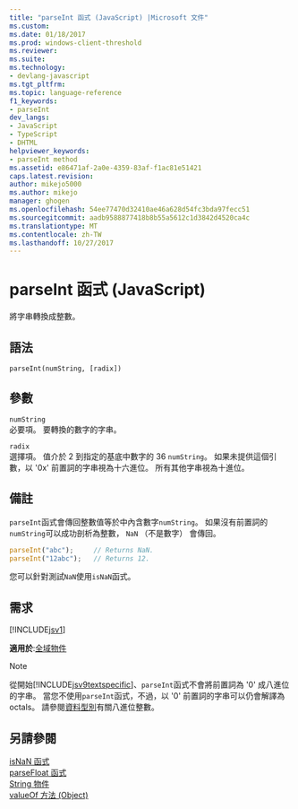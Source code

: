 ```yaml
---
title: "parseInt 函式 (JavaScript) |Microsoft 文件"
ms.custom: 
ms.date: 01/18/2017
ms.prod: windows-client-threshold
ms.reviewer: 
ms.suite: 
ms.technology:
- devlang-javascript
ms.tgt_pltfrm: 
ms.topic: language-reference
f1_keywords:
- parseInt
dev_langs:
- JavaScript
- TypeScript
- DHTML
helpviewer_keywords:
- parseInt method
ms.assetid: e86471af-2a0e-4359-83af-f1ac81e51421
caps.latest.revision: 
author: mikejo5000
ms.author: mikejo
manager: ghogen
ms.openlocfilehash: 54ee77470d32410ae46a628d54fc3bda97fecc51
ms.sourcegitcommit: aadb9588877418b8b55a5612c1d3842d4520ca4c
ms.translationtype: MT
ms.contentlocale: zh-TW
ms.lasthandoff: 10/27/2017
---
```

# <a name="parseint-function-javascript"></a>parseInt 函式 (JavaScript)
將字串轉換成整數。  
  
## <a name="syntax"></a>語法  
  
```  
parseInt(numString, [radix])   
```  
  
## <a name="parameters"></a>參數  
 `numString`  
 必要項。 要轉換的數字的字串。  
  
 `radix`  
 選擇項。 值介於 2 到指定的基底中數字的 36 `numString`。 如果未提供這個引數，以 '0x' 前置詞的字串視為十六進位。 所有其他字串視為十進位。  
  
## <a name="remarks"></a>備註  
 `parseInt`函式會傳回整數值等於中內含數字`numString`。 如果沒有前置詞的`numString`可以成功剖析為整數， `NaN` （不是數字） 會傳回。  
  
```JavaScript  
parseInt("abc");     // Returns NaN.  
parseInt("12abc");   // Returns 12.  
```  
  
 您可以針對測試`NaN`使用`isNaN`函式。  
  
## <a name="requirements"></a>需求  
 [!INCLUDE[jsv1](../../javascript/misc/includes/jsv1-md.md)]  
  
 **適用於**:[全域物件](../../javascript/reference/global-object-javascript.md)  
  
> [!NOTE]
>  從開始[!INCLUDE[jsv9textspecific](../../javascript/reference/includes/jsv9textspecific-md.md)]、`parseInt`函式不會將前置詞為 '0' 成八進位的字串。 當您不使用`parseInt`函式，不過，以 '0' 前置詞的字串可以仍會解譯為 octals。 請參閱[資料型別](../../javascript/data-types-javascript.md)有關八進位整數。  
  
## <a name="see-also"></a>另請參閱  
 [isNaN 函式](../../javascript/reference/isnan-function-javascript.md)   
 [parseFloat 函式](../../javascript/reference/parsefloat-function-javascript.md)   
 [String 物件](../../javascript/reference/string-object-javascript.md)   
 [valueOf 方法 (Object)](../../javascript/reference/valueof-method-object-javascript.md)